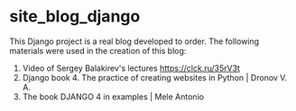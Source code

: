 # site_blog_django
This Django project is a real blog developed to order.
The following materials were used in the creation of this blog:
1. Video of Sergey Balakirev's lectures https://clck.ru/35rV3t
2. Django book 4. The practice of creating websites in Python | Dronov V. A.
3. The book DJANGO 4 in examples | Mele Antonio
